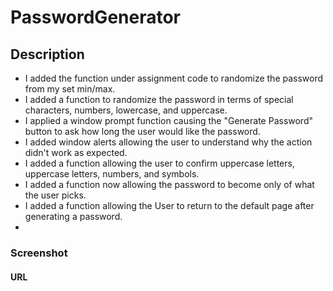 # PasswordGenerator

## Description
 - I added the function under assignment code to randomize the password from my set min/max.
 - I added a function to randomize the password in terms of special characters, numbers, lowercase, and uppercase.
 - I applied a window prompt function causing the "Generate Password" button to ask how long the user would like the password.
 - I added window alerts allowing the user to understand why the action didn't work as expected.
 - I added a function allowing the user to confirm uppercase letters, uppercase letters, numbers, and symbols.
 - I added a function now allowing the password to become only of what the user picks.
 - I added a function allowing the User to return to the default page after generating a password.
 - 

### Screenshot

#### URL
